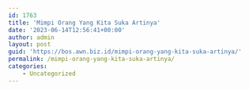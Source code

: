 ```yaml
---
id: 1763
title: 'Mimpi Orang Yang Kita Suka Artinya'
date: '2023-06-14T12:56:41+00:00'
author: admin
layout: post
guid: 'https://bos.awn.biz.id/mimpi-orang-yang-kita-suka-artinya/'
permalink: /mimpi-orang-yang-kita-suka-artinya/
categories:
    - Uncategorized
---
```


